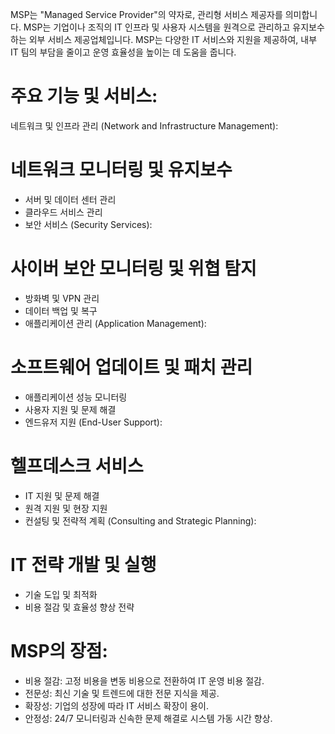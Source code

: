 MSP는 "Managed Service Provider"의 약자로, 관리형 서비스 제공자를 의미합니다. MSP는 기업이나 조직의 IT 인프라 및 사용자 시스템을 원격으로 관리하고 유지보수하는 외부 서비스 제공업체입니다. MSP는 다양한 IT 서비스와 지원을 제공하여, 내부 IT 팀의 부담을 줄이고 운영 효율성을 높이는 데 도움을 줍니다.

# 주요 기능 및 서비스:
네트워크 및 인프라 관리 (Network and Infrastructure Management):

# 네트워크 모니터링 및 유지보수
- 서버 및 데이터 센터 관리
- 클라우드 서비스 관리
- 보안 서비스 (Security Services):

# 사이버 보안 모니터링 및 위협 탐지
- 방화벽 및 VPN 관리
- 데이터 백업 및 복구
- 애플리케이션 관리 (Application Management):

# 소프트웨어 업데이트 및 패치 관리
- 애플리케이션 성능 모니터링
- 사용자 지원 및 문제 해결
- 엔드유저 지원 (End-User Support):

# 헬프데스크 서비스
- IT 지원 및 문제 해결
- 원격 지원 및 현장 지원
- 컨설팅 및 전략적 계획 (Consulting and Strategic Planning):

# IT 전략 개발 및 실행
- 기술 도입 및 최적화
- 비용 절감 및 효율성 향상 전략

# MSP의 장점:
- 비용 절감: 고정 비용을 변동 비용으로 전환하여 IT 운영 비용 절감.
- 전문성: 최신 기술 및 트렌드에 대한 전문 지식을 제공.
- 확장성: 기업의 성장에 따라 IT 서비스 확장이 용이.
- 안정성: 24/7 모니터링과 신속한 문제 해결로 시스템 가동 시간 향상.
